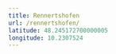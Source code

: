 ```yaml
---
title: Rennertshofen
url: /rennertshofen/
latitude: 48.245172700000005
longitude: 10.2307524
---
```

